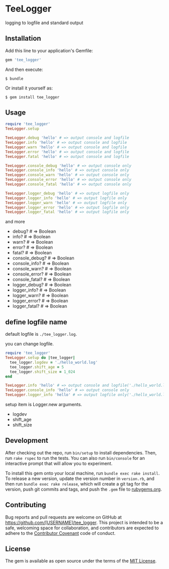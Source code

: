 # TeeLogger

logging to logfile and standard output

## Installation

Add this line to your application's Gemfile:

```ruby
gem 'tee_logger'
```

And then execute:

    $ bundle

Or install it yourself as:

    $ gem install tee_logger

## Usage

```ruby
require 'tee_logger'
TeeLogger.setup

TeeLogger.debug 'hello' # => output console and logfile
TeeLogger.info 'hello' # => output console and logfile
TeeLogger.warn 'hello' # => output console and logfile
TeeLogger.error 'hello' # => output console and logfile
TeeLogger.fatal 'hello' # => output console and logfile

TeeLogger.console_debug 'hello' # => output console only
TeeLogger.console_info 'hello' # => output console only
TeeLogger.console_warn 'hello' # => output console only
TeeLogger.console_error 'hello' # => output console only
TeeLogger.console_fatal 'hello' # => output console only

TeeLogger.logger_debug 'hello' # => output logfile only
TeeLogger.logger_info 'hello' # => output logfile only
TeeLogger.logger_warn 'hello' # => output logfile only
TeeLogger.logger_error 'hello' # => output logfile only
TeeLogger.logger_fatal 'hello' # => output logfile only
```

and more
- debug? # => Boolean
- info? # => Boolean
- warn? # => Boolean
- error? # => Boolean
- fatal? # => Boolean
- console_debug? # => Boolean
- console_info? # => Boolean
- console_warn? # => Boolean
- console_error? # => Boolean
- console_fatal? # => Boolean
- logger_debug? # => Boolean
- logger_info? # => Boolean
- logger_warn? # => Boolean
- logger_error? # => Boolean
- logger_fatal? # => Boolean

## define logfile name

default logfile is `./tee_logger.log`.

you can change logfile.

```ruby
require 'tee_logger'
TeeLogger.setup do |tee_logger|
  tee_logger.logdev = './hello_world.log'
  tee_logger.shift_age = 5
  tee_logger.shift_size = 1_024
end

TeeLogger.info 'hello' # => output console and logfile('./hello_world.log')
TeeLogger.console_info 'hello' # => output console only
TeeLogger.logger_info 'hello' # => output logfile only('./hello_world.log')
```

setup item is Logger.new arguments.
- logdev
- shift_age
- shift_size


## Development

After checking out the repo, run `bin/setup` to install dependencies. Then, run `rake rspec` to run the tests. You can also run `bin/console` for an interactive prompt that will allow you to experiment.

To install this gem onto your local machine, run `bundle exec rake install`. To release a new version, update the version number in `version.rb`, and then run `bundle exec rake release`, which will create a git tag for the version, push git commits and tags, and push the `.gem` file to [rubygems.org](https://rubygems.org).

## Contributing

Bug reports and pull requests are welcome on GitHub at https://github.com/[USERNAME]/tee_logger. This project is intended to be a safe, welcoming space for collaboration, and contributors are expected to adhere to the [Contributor Covenant](contributor-covenant.org) code of conduct.


## License

The gem is available as open source under the terms of the [MIT License](http://opensource.org/licenses/MIT).

